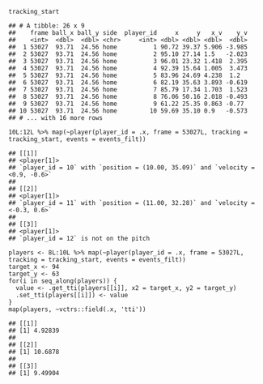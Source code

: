     tracking_start

    ## # A tibble: 26 x 9
    ##    frame ball_x ball_y side  player_id     x     y   x_v    y_v
    ##    <int>  <dbl>  <dbl> <chr>     <int> <dbl> <dbl> <dbl>  <dbl>
    ##  1 53027  93.71  24.56 home          1 90.72 39.37 5.906 -3.985
    ##  2 53027  93.71  24.56 home          2 95.10 27.14 1.5   -2.023
    ##  3 53027  93.71  24.56 home          3 96.01 23.32 1.418  2.395
    ##  4 53027  93.71  24.56 home          4 92.39 15.64 1.005  3.473
    ##  5 53027  93.71  24.56 home          5 83.96 24.69 4.238  1.2  
    ##  6 53027  93.71  24.56 home          6 82.19 35.63 3.893 -0.619
    ##  7 53027  93.71  24.56 home          7 85.79 17.34 1.703  1.523
    ##  8 53027  93.71  24.56 home          8 76.06 50.16 2.018 -0.493
    ##  9 53027  93.71  24.56 home          9 61.22 25.35 0.863 -0.77 
    ## 10 53027  93.71  24.56 home         10 59.69 35.10 0.9   -0.573
    ## # ... with 16 more rows

    10L:12L %>% map(~player(player_id = .x, frame = 53027L, tracking = tracking_start, events = events_filt))

    ## [[1]]
    ## <player[1]>
    ## `player_id = 10` with `position = (10.00, 35.09)` and `velocity = <0.9, -0.6>`
    ## 
    ## [[2]]
    ## <player[1]>
    ## `player_id = 11` with `position = (11.00, 32.28)` and `velocity = <-0.3, 0.6>`
    ## 
    ## [[3]]
    ## <player[1]>
    ## `player_id = 12` is not on the pitch

    players <- 8L:10L %>% map(~player(player_id = .x, frame = 53027L, tracking = tracking_start, events = events_filt))
    target_x <- 94
    target_y <- 63
    for(i in seq_along(players)) {
      value <- .get_tti(players[[i]], x2 = target_x, y2 = target_y)
      .set_tti(players[[i]]) <- value
    }
    map(players, ~vctrs::field(.x, 'tti'))

    ## [[1]]
    ## [1] 4.92839
    ## 
    ## [[2]]
    ## [1] 10.6878
    ## 
    ## [[3]]
    ## [1] 9.49904

